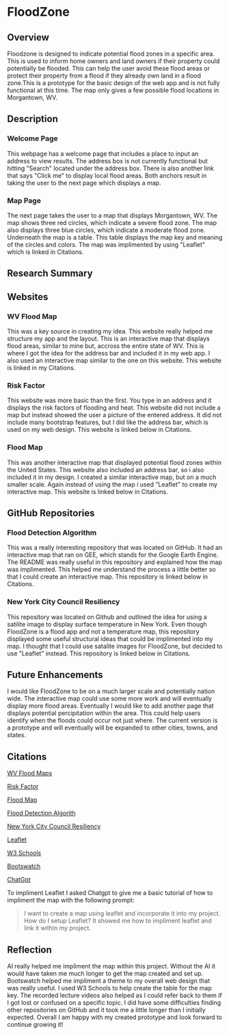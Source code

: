 # **FloodZone**

## **Overview**

Floodzone is designed to indicate potential flood zones in a specific area. This is used to inform home owners and land
owners if their property could potentially be flooded. This can help the user avoid these flood areas or protect their 
property from a flood if they already own land in a flood zone.This is a prototype for the basic design of the web app
and is not fully functional at this time. The map only gives a few possible flood locations in Morgantown, WV.

## **Description**

### **Welcome Page**

This webpage has a welcome page that includes a place to input an address to view results. The address box is not 
currently functional but hitting "Search" located under the address box. There is also another link that says "Click me" 
to display local flood areas. Both anchors result in taking the user to the next page which displays a map.

### **Map Page**

The next page takes the user to a map that displays Morgantown, WV. The map shows three red circles, which indicate 
a severe flood zone. The map also displays three blue circles, which indicate a moderate flood zone. Underneath 
the map is a table. This table displays the map key and meaning of the circles and colors. The map was implimented 
by using "Leaflet" which is linked in Citations.

## **Research Summary**

## **Websites**

### **WV Flood Map**

This was a key source in creating my idea. This website really helped me structure my app and the layout.
This is an interactive map that displays flood areas, similar to mine but, accross the entire state of WV.
This is where I got the idea for the address bar and included it in my web app. I also used an interactive
map similar to the one on this website. This website is linked in my Citations.

### **Risk Factor**

This website was more basic than the first. You type in an address and it displays the risk factors of flooding and 
heat. This website did not include a map but instead showed the user a picture of the entered address. It did not include 
many bootstrap features, but I did like the address bar, which is used on my web design. This website is linked below in Citations.

### **Flood Map**

This was another interactive map that displayed potential flood zones within the United States. This website also included an address
bar, so i also included it in my design. I created a similar interactive map, but on a much smaller scale. Again instead of using 
the map i used "Leaflet" to create my interactive map. This website is linked below in Citations.

## **GitHub Repositories**

### **Flood Detection Algorithm**

This was a really interesting repository that was located on GitHub. It had an interactive map that ran on GEE, which stands
for the Google Earth Engine. The README was really useful in this repository and explained how the map was implimented. 
This helped me understand the process a little better so that I could create an interactive map. This repository is linked 
below in Citations.

### **New York City Council Resiliency**

This repository was located on Github and outlined the idea for using a satilite image to display surface temperature in New York.
Even though FloodZone is a flood app and not a temperature map, this repository displayed some useful structural ideas that could 
be implimented into my map. I thought that I could use satalite images for FloodZone, but decided to use "Leaflet" instead. This 
repository is linked below in Citations.

## **Future Enhancements**

I would like FloodZone to be on a much larger scale and potentially nation wide. The interactive map could use some more work and
will eventually display more flood areas. Eventually I would like to add another page that displays potential percipitation
within the area. This could help users identify when the floods could occur not just where. The current version is a prototype
and will eventually will be expanded to other cities, towns, and states.

## **Citations**

[WV Flood Maps](https://www.mapwv.gov/flood/map/?wkid=102100&x=-8876023&y=4812466&1=4&v=0)

[Risk Factor](https://riskfactor.com/city/morgantown/5455756_fsid/flood)

[Flood Map](https://www.floodmap.net/?gi=4815352)

[Flood Detection Algorith](https://github.com/Mahyarona/Flood-Detection-Algorithm-using-GEE/blob/master/README.pdf)

[New York City Council Resiliency](https://github.com/NewYorkCityCouncil/resiliency)

[Leaflet](https://leafletjs.com/)

[W3 Schools](https://www.w3schools.com/)

[Bootswatch](https://bootswatch.com/)

[ChatGpt](https://chat.openai.com/auth/login)

To impliment Leaflet I asked Chatgpt to give me a basic tutorial of how to impliment the map with the following prompt:
>I want to create a map using leaflet and incorporate it into my project. How do I setup Leaflet?
It showed me how to impliment leaflet and link it within my project.

## **Reflection**

AI really helped me impliment the map within this project. Without the AI it would have taken me much longer to get the map
created and set up. Bootswatch helped me impliment a theme to my overall web design that was really useful. I used W3 Schools 
to help create the table for the map key. The recorded lecture videos also helped as I could refer back to them if I got lost 
or confused on a specific topic. I did have some difficulties finding other repositories on GitHub and it took me a little longer
than I initially expected. Overall I am happy with my created prototype and look forward to continue growing it!





